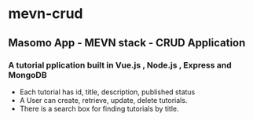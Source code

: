 # mevn-crud
## Masomo App  - MEVN stack - CRUD Application 

### A tutorial pplication built in Vue.js , Node.js , Express and MongoDB

- Each tutorial has id, title, description, published status
- A User can create, retrieve, update, delete tutorials.
- There is a search box for finding tutorials by title.

